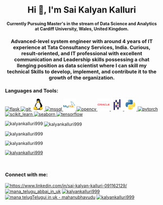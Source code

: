 
<h1 align="center">Hi 👋, I'm Sai Kalyan Kalluri</h1>

<h4 align="center">

<h4 align="center"> Currently Pursuing Master's in the stream of Data Science and Analytics at Cardiff University, Wales, United Kingdom.                                             <h4>
<h4 align="center">
<h4>
</h4>

<h3 align="center">Advanced-level system engineer with around 4 years of IT experience at Tata Consultancy Services, India. Curious, result-oriented, and IT professional with excellent communication and Leadership skills possessing a chat llenging position as data scientist where I can skill my technical Skills to develop, implement, and contribute it to the growth of the organization.</h3>



<h3 align="left">Languages and Tools:</h3>
<p align="left"> <a href="https://flask.palletsprojects.com/" target="_blank" rel="noreferrer"> <img src="https://www.vectorlogo.zone/logos/pocoo_flask/pocoo_flask-icon.svg" alt="flask" width="40" height="40"/> </a> <a href="https://git-scm.com/" target="_blank" rel="noreferrer"> <img src="https://www.vectorlogo.zone/logos/git-scm/git-scm-icon.svg" alt="git" width="40" height="40"/> </a> <a href="https://www.linux.org/" target="_blank" rel="noreferrer"> <img src="https://raw.githubusercontent.com/devicons/devicon/master/icons/linux/linux-original.svg" alt="linux" width="40" height="40"/> </a> <a href="https://www.microsoft.com/en-us/sql-server" target="_blank" rel="noreferrer"> <img src="https://www.svgrepo.com/show/303229/microsoft-sql-server-logo.svg" alt="mssql" width="40" height="40"/> </a> <a href="https://www.mysql.com/" target="_blank" rel="noreferrer"> <img src="https://raw.githubusercontent.com/devicons/devicon/master/icons/mysql/mysql-original-wordmark.svg" alt="mysql" width="40" height="40"/> </a> <a href="https://opencv.org/" target="_blank" rel="noreferrer"> <img src="https://www.vectorlogo.zone/logos/opencv/opencv-icon.svg" alt="opencv" width="40" height="40"/> </a> <a href="https://www.oracle.com/" target="_blank" rel="noreferrer"> <img src="https://raw.githubusercontent.com/devicons/devicon/master/icons/oracle/oracle-original.svg" alt="oracle" width="40" height="40"/> </a> <a href="https://pandas.pydata.org/" target="_blank" rel="noreferrer"> <img src="https://raw.githubusercontent.com/devicons/devicon/2ae2a900d2f041da66e950e4d48052658d850630/icons/pandas/pandas-original.svg" alt="pandas" width="40" height="40"/> </a> <a href="https://www.python.org" target="_blank" rel="noreferrer"> <img src="https://raw.githubusercontent.com/devicons/devicon/master/icons/python/python-original.svg" alt="python" width="40" height="40"/> </a> <a href="https://pytorch.org/" target="_blank" rel="noreferrer"> <img src="https://www.vectorlogo.zone/logos/pytorch/pytorch-icon.svg" alt="pytorch" width="40" height="40"/> </a> <a href="https://scikit-learn.org/" target="_blank" rel="noreferrer"> <img src="https://upload.wikimedia.org/wikipedia/commons/0/05/Scikit_learn_logo_small.svg" alt="scikit_learn" width="40" height="40"/> </a> <a href="https://seaborn.pydata.org/" target="_blank" rel="noreferrer"> <img src="https://seaborn.pydata.org/_images/logo-mark-lightbg.svg" alt="seaborn" width="40" height="40"/> </a> <a href="https://www.tensorflow.org" target="_blank" rel="noreferrer"> <img src="https://www.vectorlogo.zone/logos/tensorflow/tensorflow-icon.svg" alt="tensorflow" width="40" height="40"/> </a> </p>


<p><img align="left" src="https://github-readme-stats.vercel.app/api/top-langs?username=kalyankalluri999&show_icons=true&locale=en&layout=compact" alt="kalyankalluri999" /></p>

<p>&nbsp;<img align="center" src="https://github-readme-stats.vercel.app/api?username=kalyankalluri999&show_icons=true&locale=en" alt="kalyankalluri999" /></p>

<p><img align="center" src="https://github-readme-streak-stats.herokuapp.com/?user=kalyankalluri999&" alt="kalyankalluri999" /></p>


<p align="left"> <img src="https://komarev.com/ghpvc/?username=kalyankalluri999&label=Profile%20views&color=0e75b6&style=flat" alt="kalyankalluri999" /> </p>
<p align="left"> <a href="https://github.com/ryo-ma/github-profile-trophy"><img src="https://github-profile-trophy.vercel.app/?username=kalyankalluri999" alt="kalyankalluri999" /></a> </p>
<p align="left"> <a href="https://twitter.com/" target="blank"><img src="https://img.shields.io/twitter/follow/?logo=twitter&style=for-the-badge" alt="" /></a> </p>
<h3 align="left">Connect with me:</h3>
<p align="left">
<a href="https://www.linkedin.com/in/sai-kalyan-kalluri-091162129/" target="blank">
<img align="center" src="https://raw.githubusercontent.com/rahuldkjain/github-profile-readme-generator/master/src/images/icons/Social/linked-in-alt.svg" alt="https://www.linkedin.com/in/sai-kalyan-kalluri-091162129/" height="30" width="40" /></a>
<a href="https://instagram.com/mana_telugu_abbai_in_uk" target="blank"><img align="center" src="https://raw.githubusercontent.com/rahuldkjain/github-profile-readme-generator/master/src/images/icons/Social/instagram.svg" alt="mana_telugu_abbai_in_uk" height="30" width="40" /></a>
<a href="https://medium.com/kalyankalluri999" target="blank"><img align="center" src="https://raw.githubusercontent.com/rahuldkjain/github-profile-readme-generator/master/src/images/icons/Social/medium.svg" alt="kalyankalluri999" height="30" width="40" /></a>
<a href="https://youtube.com/channel/UCRuV8C6wS7D1LrgYg3uxamw" target="blank"><img align="center" src="https://raw.githubusercontent.com/rahuldkjain/github-profile-readme-generator/master/src/images/icons/Social/youtube.svg" alt="mana telugTelugui in uk - mahanubhavudu" height="30" width="40" /></a>
<a href="https://www.hackerrank.com/kalyankalluri999" target="blank"><img align="center" src="https://raw.githubusercontent.com/rahuldkjain/github-profile-readme-generator/master/src/images/icons/Social/hackerrank.svg" alt="kalyankalluri999" height="30" width="40" /></a>
</p>
